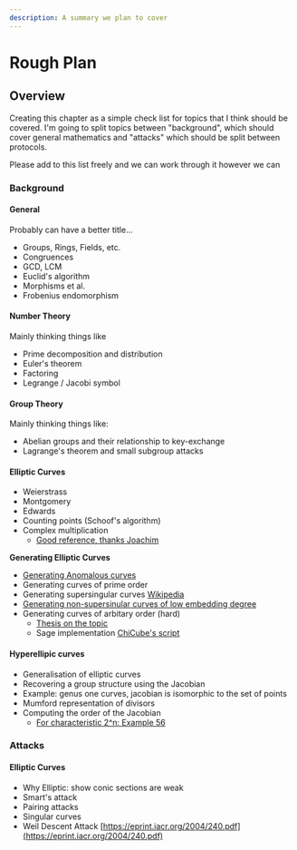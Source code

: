 ```yaml
---
description: A summary we plan to cover
---
```


# Rough Plan

## Overview

Creating this chapter as a simple check list for topics that I think should be covered. I'm going to split topics between "background", which should cover general mathematics and "attacks" which should be split between protocols.

Please add to this list freely and we can work through it however we can

### Background

#### General

Probably can have a better title...

* Groups, Rings, Fields, etc.
* Congruences
* GCD, LCM
* Euclid's algorithm
* Morphisms et al. 
* Frobenius endomorphism

#### Number Theory

Mainly thinking things like

* Prime decomposition and distribution
* Euler's theorem
* Factoring
* Legrange / Jacobi symbol

#### Group Theory

Mainly thinking things like:

* Abelian groups and their relationship to key-exchange
* Lagrange's theorem and small subgroup attacks

#### Elliptic Curves

* Weierstrass
* Montgomery
* Edwards
* Counting points \(Schoof's algorithm\)
* Complex multiplication
  * [Good reference, thanks Joachim](https://crypto.stanford.edu/pbc/thesis.pdf)

**Generating Elliptic Curves**

* [Generating Anomalous curves](http://www.monnerat.info/publications/anomalous.pdf)
* Generating curves of prime order
* Generating supersingular curves [Wikipedia](https://en.wikipedia.org/wiki/Supersingular_elliptic_curve#Examples)
* [Generating non-supersinular curves of low embedding degree](https://eprint.iacr.org/2004/058.pdf)
* Generating curves of arbitary order \(hard\)
  * [Thesis on the topic](https://www.math.leidenuniv.nl/scripties/Broker.pdf)
  * Sage implementation [ChiCube's script](https://gist.github.com/ChiCubed/0977601c9ce88eda03b9d2576231192e)

#### Hyperellipic curves

* Generalisation of elliptic curves
* Recovering a group structure using the Jacobian
* Example: genus one curves, jacobian is isomorphic to the set of points
* Mumford representation of divisors
* Computing the order of the Jacobian
  * [For characteristic 2^n: Example 56](https://www.math.uwaterloo.ca/~ajmeneze/publications/hyperelliptic.pdf)

### Attacks

#### Elliptic Curves

* Why Elliptic: show conic sections are weak
* Smart's attack
* Pairing attacks 
* Singular curves 
* Weil Descent Attack [https://eprint.iacr.org/2004/240.pdf](https://eprint.iacr.org/2004/240.pdf)

